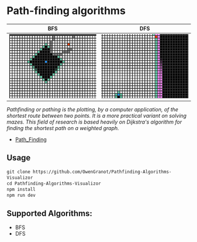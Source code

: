 # Path-finding algorithms

BFS             |  DFS
:-------------------------:|:-------------------------:
![BFS](BFS.gif) |  ![DFS](DFS.gif)


*Pathfinding or pathing is the plotting, by a computer application, of the shortest route between two points. It is a more practical variant on solving mazes. This field of research is based heavily on Dijkstra's algorithm for finding the shortest path on a weighted graph.*

- [Path_Finding](https://en.wikipedia.org/wiki/Pathfinding)


## Usage

```
git clone https://github.com/OwenGranot/Pathfinding-Algorithms-Visualizor
cd Pathfinding-Algorithms-Visualizor
npm install
npm run dev
```

## Supported Algorithms:

- BFS
- DFS


